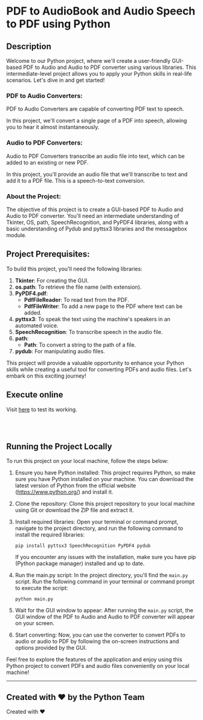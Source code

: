 # PDF to AudioBook and Audio Speech to PDF using Python



## Description

Welcome to our Python project, where we'll create a user-friendly GUI-based PDF to Audio and Audio to PDF converter using various libraries. This intermediate-level project allows you to apply your Python skills in real-life scenarios. Let's dive in and get started!

### PDF to Audio Converters:

PDF to Audio Converters are capable of converting PDF text to speech.

In this project, we'll convert a single page of a PDF into speech, allowing you to hear it almost instantaneously.

### Audio to PDF Converters:

Audio to PDF Converters transcribe an audio file into text, which can be added to an existing or new PDF.

In this project, you'll provide an audio file that we'll transcribe to text and add it to a PDF file. This is a speech-to-text conversion.

### About the Project:

The objective of this project is to create a GUI-based PDF to Audio and Audio to PDF converter. You'll need an intermediate understanding of Tkinter, OS, path, SpeechRecognition, and PyPDF4 libraries, along with a basic understanding of Pydub and pyttsx3 libraries and the messagebox module.

## Project Prerequisites:

To build this project, you'll need the following libraries:

1. **Tkinter**: For creating the GUI.
2. **os.path**: To retrieve the file name (with extension).
3. **PyPDF4.pdf**:
   - **PdfFileReader**: To read text from the PDF.
   - **PdfFileWriter**: To add a new page to the PDF where text can be added.
4. **pyttsx3**: To speak the text using the machine's speakers in an automated voice.
5. **SpeechRecognition**: To transcribe speech in the audio file.
6. **path**:
   - **Path**: To convert a string to the path of a file.
7. **pydub**: For manipulating audio files.



This project will provide a valuable opportunity to enhance your Python skills while creating a useful tool for converting PDFs and audio files. Let's embark on this exciting journey!
<h2>Execute online</h2>
<p>Visit <a href="https://replit.com/@RishabhMishra18/PY2aud#main.py">here</a> to test its working. </p><br><br>
<h2>Running the Project Locally</h2>

To run this project on your local machine, follow the steps below:

1. Ensure you have Python installed: This project requires Python, so make sure you have Python installed on your machine. You can download the latest version of Python from the official website (https://www.python.org/) and install it.

2. Clone the repository: Clone this project repository to your local machine using Git or download the ZIP file and extract it.

3. Install required libraries: Open your terminal or command prompt, navigate to the project directory, and run the following command to install the required libraries:

   ```
   pip install pyttsx3 SpeechRecognition PyPDF4 pydub
   ```

   If you encounter any issues with the installation, make sure you have pip (Python package manager) installed and up to date.

4. Run the main.py script: In the project directory, you'll find the `main.py` script. Run the following command in your terminal or command prompt to execute the script:

   ```
   python main.py
   ```

5. Wait for the GUI window to appear: After running the `main.py` script, the GUI window of the PDF to Audio and Audio to PDF converter will appear on your screen. 

6. Start converting: Now, you can use the converter to convert PDFs to audio or audio to PDF by following the on-screen instructions and options provided by the GUI.

Feel free to explore the features of the application and enjoy using this Python project to convert PDFs and audio files conveniently on your local machine!

---
Created with ❤️ by the Python Team
---
Created with ❤️ 

